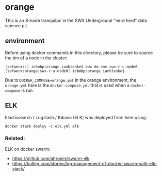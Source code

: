 # orange

This is an 8-node tranquilpc in the SWX Underground "nerd herd" data science pit.

## environment

Before using docker commands in this directory, please be sure to source the dm of a node in the cluster:

    [sofwerx::] icbmbp:orange ianblenke$ swx dm env swx-r-u-node0
    [sofwerx:orange:swx-r-u-node0] icbmbp:orange ianblenke$

Due to `DOCKER_COMPOSE=orange.yml` in the orange environment, the `orange.yml` here is the `docker-compose.yml` that is used when a `docker-compose` is run.

## ELK

Elasticsearch / Logstash / Kibana (ELK) was deployed from here using:

    docker stack deploy -c elk.yml elk

### Related:

ELK on docker swarm:

- https://github.com/ahromis/swarm-elk
- https://botleg.com/stories/log-management-of-docker-swarm-with-elk-stack/


